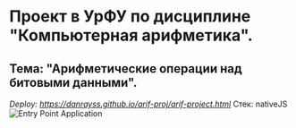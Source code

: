 # **Проект в УрФУ по дисциплине "Компьютерная арифметика".**
## Тема: "Арифметические операции над битовыми данными".
*Deploy: https://danrayss.github.io/arif-proj/arif-project.html*
Стек: nativeJS
![Entry Point Application](https://github.com/user-attachments/assets/7b697779-5a4a-4664-ab90-2afc773176c5)
